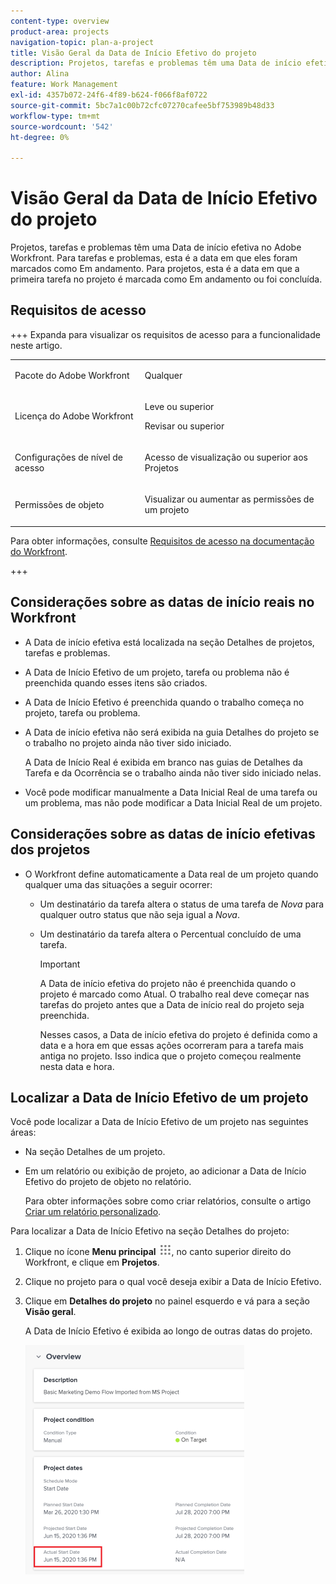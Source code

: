 ```yaml
---
content-type: overview
product-area: projects
navigation-topic: plan-a-project
title: Visão Geral da Data de Início Efetivo do projeto
description: Projetos, tarefas e problemas têm uma Data de início efetiva no Adobe Workfront. Para tarefas e problemas, esta é a data em que eles foram marcados como Em andamento. Para projetos, esta é a data em que a primeira tarefa no projeto é marcada como Em andamento ou foi concluída.
author: Alina
feature: Work Management
exl-id: 4357b072-24f6-4f89-b624-f066f8af0722
source-git-commit: 5bc7a1c00b72cfc07270cafee5bf753989b48d33
workflow-type: tm+mt
source-wordcount: '542'
ht-degree: 0%

---
```


# Visão Geral da Data de Início Efetivo do projeto

Projetos, tarefas e problemas têm uma Data de início efetiva no Adobe Workfront. Para tarefas e problemas, esta é a data em que eles foram marcados como Em andamento. Para projetos, esta é a data em que a primeira tarefa no projeto é marcada como Em andamento ou foi concluída.

## Requisitos de acesso

+++ Expanda para visualizar os requisitos de acesso para a funcionalidade neste artigo. 

<table style="table-layout:auto"> 
 <col> 
 <col> 
 <tbody> 
  <tr> 
   <td role="rowheader">Pacote do Adobe Workfront</td> 
   <td> <p>Qualquer</p> </td> 
  </tr> 
  <tr> 
   <td role="rowheader">Licença do Adobe Workfront</td> 
   <td><p>Leve ou superior</p> 
   <p>Revisar ou superior</p> </td> 
  </tr> 
  <tr> 
   <td role="rowheader">Configurações de nível de acesso</td> 
   <td> <p>Acesso de visualização ou superior aos Projetos</p>  </td> 
  </tr> 
  <tr> 
   <td role="rowheader">Permissões de objeto</td> 
   <td> <p>Visualizar ou aumentar as permissões de um projeto</p>  </td> 
  </tr> 
 </tbody> 
</table>

Para obter informações, consulte [Requisitos de acesso na documentação do Workfront](/help/quicksilver/administration-and-setup/add-users/access-levels-and-object-permissions/access-level-requirements-in-documentation.md).

+++

<!--Old:

<table style="table-layout:auto"> 
 <col> 
 <col> 
 <tbody> 
  <tr> 
   <td role="rowheader">Adobe Workfront plan*</td> 
   <td> <p>Any</p> </td> 
  </tr> 
  <tr> 
   <td role="rowheader">Adobe Workfront license*</td> 
   <td> <p>Review or higher</p> </td> 
  </tr> 
  <tr> 
   <td role="rowheader">Access level configurations*</td> 
   <td> <p>View or higher access to Projects</p> <p>Note: If you still don't have access, ask your Workfront administrator if they set additional restrictions in your access level. For information on how a Workfront administrator can modify your access level, see <a href="../../../administration-and-setup/add-users/configure-and-grant-access/create-modify-access-levels.md" class="MCXref xref">Create or modify custom access levels</a>.</p> </td> 
  </tr> 
  <tr> 
   <td role="rowheader">Object permissions</td> 
   <td> <p>View or higher permissions to a project</p> <p>For information on requesting additional access, see <a href="../../../workfront-basics/grant-and-request-access-to-objects/request-access.md" class="MCXref xref">Request access to objects </a>.</p> </td> 
  </tr> 
 </tbody> 
</table>-->

## Considerações sobre as datas de início reais no Workfront

* A Data de início efetiva está localizada na seção Detalhes de projetos, tarefas e problemas. 
* A Data de Início Efetivo de um projeto, tarefa ou problema não é preenchida quando esses itens são criados.
* A Data de Início Efetivo é preenchida quando o trabalho começa no projeto, tarefa ou problema.
* A Data de início efetiva não será exibida na guia Detalhes do projeto se o trabalho no projeto ainda não tiver sido iniciado.

  A Data de Início Real é exibida em branco nas guias de Detalhes da Tarefa e da Ocorrência se o trabalho ainda não tiver sido iniciado nelas.

* Você pode modificar manualmente a Data Inicial Real de uma tarefa ou um problema, mas não pode modificar a Data Inicial Real de um projeto.

## Considerações sobre as datas de início efetivas dos projetos

* O Workfront define automaticamente a Data real de um projeto quando qualquer uma das situações a seguir ocorrer:

   * Um destinatário da tarefa altera o status de uma tarefa de *Nova* para qualquer outro status que não seja igual a *Nova*.

   * Um destinatário da tarefa altera o Percentual concluído de uma tarefa.

     >[!IMPORTANT]
     >
     >A Data de início efetiva do projeto não é preenchida quando o projeto é marcado como Atual. O trabalho real deve começar nas tarefas do projeto antes que a Data de início real do projeto seja preenchida.

     Nesses casos, a Data de início efetiva do projeto é definida como a data e a hora em que essas ações ocorreram para a tarefa mais antiga no projeto. Isso indica que o projeto começou realmente nesta data e hora.

## Localizar a Data de Início Efetivo de um projeto

Você pode localizar a Data de Início Efetivo de um projeto nas seguintes áreas:

* Na seção Detalhes de um projeto.
* Em um relatório ou exibição de projeto, ao adicionar a Data de Início Efetivo do projeto de objeto no relatório.

  Para obter informações sobre como criar relatórios, consulte o artigo [Criar um relatório personalizado](../../../reports-and-dashboards/reports/creating-and-managing-reports/create-custom-report.md).

Para localizar a Data de Início Efetivo na seção Detalhes do projeto:

1. Clique no ícone **Menu principal** ![Ícone do Menu principal](assets/main-menu-icon.png), no canto superior direito do Workfront, e clique em **Projetos**.
1. Clique no projeto para o qual você deseja exibir a Data de Início Efetivo.
1. Clique em **Detalhes do projeto** no painel esquerdo e vá para a seção **Visão geral**.

   A Data de Início Efetivo é exibida ao longo de outras datas do projeto.

   ![](assets/nwe-project-actual-start-date--highlighted-350x367.png)


